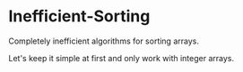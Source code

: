 # Inefficient-Sorting
Completely inefficient algorithms for sorting arrays.

Let's keep it simple at first and only work with integer arrays.